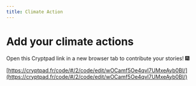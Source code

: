 ```yaml
---
title: Climate Action
---
```


# Add your climate actions

Open this Cryptpad link in a new browser tab to contribute your stories!  :fireworks:

[https://cryptpad.fr/code/#/2/code/edit/wOCamf5Oe4qvl7UMxeAyb0Bl/](https://cryptpad.fr/code/#/2/code/edit/wOCamf5Oe4qvl7UMxeAyb0Bl/)